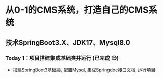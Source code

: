 # 从0-1的CMS系统，打造自己的CMS系统

## 技术SpringBoot3.X、JDK17、Mysql8.0

### Today 1：项目搭建集成基础类并运行 (已完成 :blush:)
* [搭建SpringBoot3基础类, 配置Mysql, 集成Springdoc接口文档, 运行项目](https://github.com/blackflagisme/blackflag-cms/tree/day1)